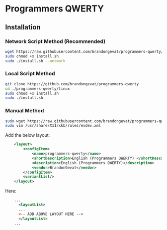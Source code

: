 # Programmers QWERTY
## Installation
### Network Script Method (Recommended)
```bash
wget https://raw.githubusercontent.com/brandongevat/programmers-qwerty/refs/heads/main/linux/install.sh
sudo chmod +x install.sh
sudo ./install.sh --network
```
    
### Local Script Method
```bash
git clone https://github.com/brandongevat/programmers-qwerty
cd ./programmers-qwerty/linux
sudo chmod +x install.sh
sudo ./install.sh
```

### Manual Method
```bash
sudo wget https://raw.githubusercontent.com/brandongevat/programmers-qwerty/refs/heads/main/linux/programmers-qwerty -P /usr/share/X11/xkb/symbols/
sudo vim /usr/share/X11/xkb/rules/evdev.xml
```

Add the below layout:
```xml
    <layout>
        <configItem>
            <name>programmers-qwerty</name>
            <shortDescription>English (Programmers QWERTY) </shortDescription>
            <description>English (Programmers QWERTY)</description>
            <vendor>BrandonGevat</vendor>
        </configItem>
        <variantList/>
    </layout>
```
    
Here:
```xml
    ...
      <layoutList>
      ...
      <-- ADD ABOVE LAYOUT HERE -->
      </layoutList>
    ...
```

